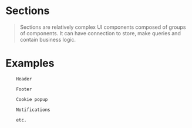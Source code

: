 # Sections

> Sections are relatively complex UI components composed of groups of components. It can have connection to store, make queries and contain business logic.

# Examples

        Header

        Footer

        Cookie popup

        Notifications

        etc.
